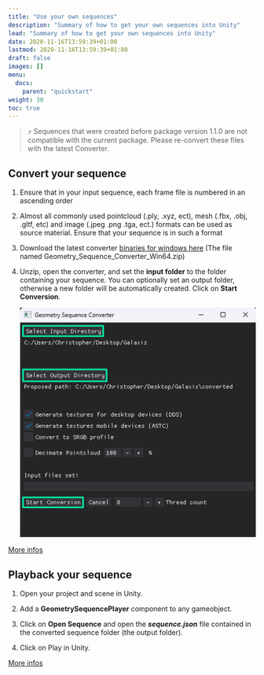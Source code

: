 ```yaml
---
title: "Use your own sequences"
description: "Summary of how to get your own sequences into Unity"
lead: "Summary of how to get your own sequences into Unity"
date: 2020-11-16T13:59:39+01:00
lastmod: 2020-11-16T13:59:39+01:00
draft: false
images: []
menu:
  docs:
    parent: "quickstart"
weight: 30
toc: true
---
```


> ⤴️ Sequences that were created before package version 1.1.0 are not compatible with the current package. Please re-convert these files with the latest Converter.

## Convert your sequence

1. Ensure that in your input sequence, each frame file is numbered in an ascending order

2. Almost all commonly used pointcloud (.ply, .xyz, ect), mesh (.fbx, .obj, .gltf, etc) and image (.jpeg .png .tga, ect.) formats can be used as source material. Ensure that your sequence is in such a format

3. Download the latest converter [binaries for windows here](https://github.com/BuildingVolumes/Unity_Geometry_Sequence_Player/releases) (The file named Geometry_Sequence_Converter_Win64.zip)

4. Unzip, open the converter, and set the **input folder** to the folder containing your sequence. You can optionally set an output folder, otherwise a new folder will be automatically created. Click on **Start Conversion**.

    ![The converter](Converter_Start_Threads.png)

[More infos](/docs/tutorials/preparing-your-sequences/)

## Playback your sequence

1. Open your project and scene in Unity.

2. Add a **GeometrySequencePlayer** component to any gameobject.

3. Click on **Open Sequence** and open the ***sequence.json*** file contained in the converted sequence folder (the output folder).

4. Click on Play in Unity.

[More infos](/docs/tutorials/playback/)
